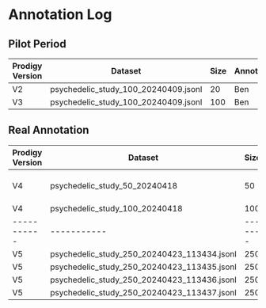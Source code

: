 # Annotation Log

## Pilot Period
| Prodigy Version | Dataset | Size | Annotator
| ----------- | ----------- |-------|-----------
| V2 | psychedelic_study_100_20240409.jsonl  | 20 | Ben
| V3  | psychedelic_study_100_20240409.jsonl  | 100 | Ben


## Real Annotation
| Prodigy Version | Dataset | Size | Annotator
| ----------- | ----------- |-------|-----------
| V4 | psychedelic_study_50_20240418 | 50 | Ben, Bernard, Julia, Pia
| V4 | psychedelic_study_100_20240418 | 100 | Ben
| ----------- | ----------- |-------|-----------
| V5 | psychedelic_study_250_20240423_113434.jsonl | 250 | Ben
| V5 | psychedelic_study_250_20240423_113435.jsonl | 250 | Julia
| V5 | psychedelic_study_250_20240423_113436.jsonl | 250 | Bernard
| V5 | psychedelic_study_250_20240423_113437.jsonl | 250 | Pia
